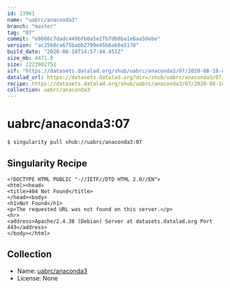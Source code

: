 ```yaml
---
id: 13961
name: "uabrc/anaconda3"
branch: "master"
tag: "07"
commit: "e9666c7dadc449bfb0a5e2fb7db8ba1e6aa50ebe"
version: "ac25b8ca675babb2799e45b6ab0a5178"
build_date: "2020-08-18T14:57:44.451Z"
size_mb: 4471.0
size: 2223902751
sif: "https://datasets.datalad.org/shub/uabrc/anaconda3/07/2020-08-18-e9666c7d-ac25b8ca/ac25b8ca675babb2799e45b6ab0a5178.sif"
datalad_url: https://datasets.datalad.org?dir=/shub/uabrc/anaconda3/07/2020-08-18-e9666c7d-ac25b8ca/
recipe: https://datasets.datalad.org/shub/uabrc/anaconda3/07/2020-08-18-e9666c7d-ac25b8ca/Singularity
collection: uabrc/anaconda3
---
```


# uabrc/anaconda3:07

```bash
$ singularity pull shub://uabrc/anaconda3:07
```

## Singularity Recipe

```singularity
<!DOCTYPE HTML PUBLIC "-//IETF//DTD HTML 2.0//EN">
<html><head>
<title>404 Not Found</title>
</head><body>
<h1>Not Found</h1>
<p>The requested URL was not found on this server.</p>
<hr>
<address>Apache/2.4.38 (Debian) Server at datasets.datalad.org Port 443</address>
</body></html>
```

## Collection

 - Name: [uabrc/anaconda3](https://github.com/uabrc/anaconda3)
 - License: None

